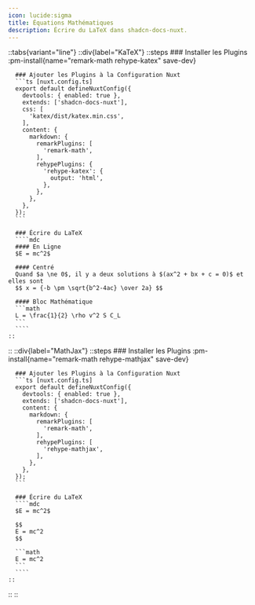```yaml
---
icon: lucide:sigma
title: Équations Mathématiques
description: Écrire du LaTeX dans shadcn-docs-nuxt.
---
```


::tabs{variant="line"}
  ::div{label="KaTeX"}
    ::steps
      ### Installer les Plugins
      :pm-install{name="remark-math rehype-katex" save-dev}

      ### Ajouter les Plugins à la Configuration Nuxt
      ```ts [nuxt.config.ts]
      export default defineNuxtConfig({
        devtools: { enabled: true },
        extends: ['shadcn-docs-nuxt'],
        css: [
          'katex/dist/katex.min.css',
        ],
        content: {
          markdown: {
            remarkPlugins: [
              'remark-math',
            ],
            rehypePlugins: {
              'rehype-katex': {
                output: 'html',
              },
            },
          },
        },
      });
      ```

      ### Écrire du LaTeX
      ````mdc
      #### En Ligne
      $E = mc^2$

      #### Centré
      Quand $a \ne 0$, il y a deux solutions à $(ax^2 + bx + c = 0)$ et elles sont
      $$ x = {-b \pm \sqrt{b^2-4ac} \over 2a} $$

      #### Bloc Mathématique
      ```math
      L = \frac{1}{2} \rho v^2 S C_L
      ```
      ````
    ::
  ::
  ::div{label="MathJax"}
    ::steps
      ### Installer les Plugins
      :pm-install{name="remark-math rehype-mathjax" save-dev}

      ### Ajouter les Plugins à la Configuration Nuxt
      ```ts [nuxt.config.ts]
      export default defineNuxtConfig({
        devtools: { enabled: true },
        extends: ['shadcn-docs-nuxt'],
        content: {
          markdown: {
            remarkPlugins: [
              'remark-math',
            ],
            rehypePlugins: [
              'rehype-mathjax',
            ],
          },
        },
      });
      ```

      ### Écrire du LaTeX
      ````mdc
      $E = mc^2$

      $$
      E = mc^2
      $$

      ```math
      E = mc^2
      ```
      ````
    ::
  ::
::
